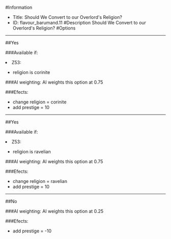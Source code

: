 #Information
 - Title: Should We Convert to our Overlord's Religion?
 - ID: flavour_barumand.11
#Description
Should We Convert to our Overlord's Religion?
#Options

___
##Yes

###Available if:
<li>Z53:</li><ul><li>religion is corinite</li></ul>

###AI weighting:
AI weights this option at 0.75


###Efects:<ul><li>change religion = corinite</li><li>add prestige = 10</li></ul>

___
##Yes

###Available if:
<li>Z53:</li><ul><li>religion is ravelian</li></ul>

###AI weighting:
AI weights this option at 0.75


###Efects:<ul><li>change religion = ravelian</li><li>add prestige = 10</li></ul>

___
##No

###AI weighting:
AI weights this option at 0.25


###Efects:<ul><li>add prestige = -10</li></ul>
